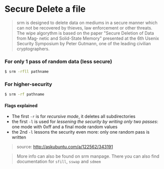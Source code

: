 # Secure Delete a file
> srm  is  designed  to  delete  data  on mediums in a secure manner which can not be recovered by thieves, law
enforcement or other threats.  The wipe algorythm is based on the paper "Secure Deletion of  Data  from  Mag‐
netic  and  Solid-State  Memory"  presented at the 6th Usenix Security Symposium by Peter Gutmann, one of the
leading civilian cryptographers.

### For only 1 pass of random data (less secure)
```sh
$ srm -rfll pathname
```

### For higher-security
```sh
$ srm -rf pathname
```

#### Flags explained
* The first `-r` is for *recursive mode*, it deletes all subdirectories
* the first `-l` is used for *lessening the security by writing only two passes*: one mode with 0xff and a final mode random values
* the 2nd `-l` lessons the security even more: only one random pass is written

> source: http://askubuntu.com/a/122562/343191

> More info can also be found on srm manpage. There you can also find documentation for `sfill`, `sswap` and `sdmem`
